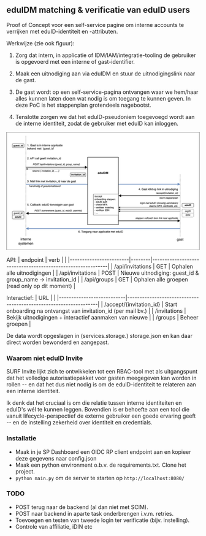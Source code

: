 ## eduIDM matching & verificatie van eduID users

Proof of Concept voor een self-service pagine om interne accounts te verrijken met eduID-identiteit en -attributen.

Werkwijze (zie ook figuur):

1. Zorg dat intern, in applicatie of IDM/IAM/integratie-tooling de gebruiker is opgevoerd met een interne of gast-identifier. 

2. Maak een uitnodiging aan via eduIDM en stuur de uitnodigingslink naar de gast. 

3. De gast wordt op een self-service-pagina ontvangen waar we hem/haar alles kunnen laten doen wat nodig is om toegang te kunnen geven. In deze PoC is het stappenplan grotendeels nagebootst.

4. Tenslotte zorgen we dat het eduID-pseudoniem toegevoegd wordt aan de interne identiteit, zodat de gebruiker met eduID kan inloggen.

![eduIDM Diagram](eduidm_diagram.png)

API:
| endpoint               | verb   |                                                            |
|------------------------|--------|------------------------------------------------------------|
| /api/invitations       | GET    | Ophalen alle uitnodigingen                                 |
| /api/invitations       | POST   | Nieuwe uitnodiging: guest_id & group_name -> invitation_id | 
| /api/groups            | GET    | Ophalen alle groepen (read only op dit moment)             |

Interactief:
| URL                       |                                                                  |
|---------------------------|------------------------------------------------------------------|
| /accept/{invitation_id}   | Start onboarding na ontvangst van invitation_id (per mail bv.)   |
| /invitations              | Bekijk uitnodigingen + interactief aanmaken van nieuwe           |
| /groups                   | Beheer groepen                                                   |

De data wordt opgeslagen in (services.storage.) storage.json en kan daar direct worden bewonderd en aangepast.

### Waarom niet eduID Invite

SURF Invite lijkt zich te ontwikkelen tot een RBAC-tool met als uitgangspunt dat het volledige autorisatiepakket voor gasten meegegeven kan worden in rollen -- en dat het dus niet nodig is om de eduID-identiteit te relateren aan een interne identiteit.

Ik denk dat het cruciaal is om die relatie tussen interne identiteiten en eduID's wél te kunnen leggen. Bovendien is er behoefte aan een tool die vanuit lifecycle-perspectief de externe gebruiker een goede ervaring geeft -- en de instelling zekerheid over identiteit en credentials. 

### Installatie

* Maak in je SP Dashboard een OIDC RP client endpoint aan en kopieer deze gegevens naar config.json
* Maak een python environment o.b.v. de requirements.txt. Clone het project.
* `python main.py` om de server te starten op `http://localhost:8080/`


### TODO
* POST terug naar de backend (al dan niet met SCIM). 
* POST naar backend in aparte task onderbrengen i.v.m. retries.
* Toevoegen en testen van tweede login ter verificatie (bijv. instelling).
* Controle van affiliatie, iDIN etc
